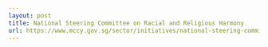 ```yaml
---
layout: post
title: National Steering Committee on Racial and Religious Harmony
url: https://www.mccy.gov.sg/sector/initiatives/national-steering-committee-on-racial-and-religious-harmony
---
```

